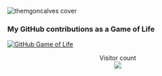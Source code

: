 ![themgoncalves cover](https://github.com/themgoncalves/themgoncalves/blob/master/resources/cover.png?raw=true)

### My GitHub contributions as a Game of Life

[![GitHub Game of Life](https://github4life.herokuapp.com/themgoncalves.gif?z=6)](https://github4life.herokuapp.com/themgoncalves)

<p align="center"> 
  Visitor count<br>
  <img src="https://profile-counter.glitch.me/themgoncalves/count.svg" />
</p>